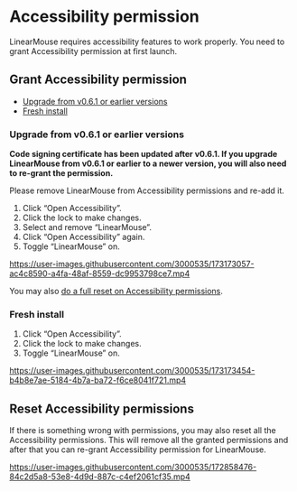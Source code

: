 # Accessibility permission

LinearMouse requires accessibility features to work properly.
You need to grant Accessibility permission at first launch.

## Grant Accessibility permission

- [Upgrade from v0.6.1 or earlier versions](#upgrade-from-v061-or-earlier-versions)
- [Fresh install](#fresh-install)


### Upgrade from v0.6.1 or earlier versions

**Code signing certificate has been updated after v0.6.1. If you upgrade LinearMouse from v0.6.1
or earlier to a newer version, you will also need to re-grant the permission.**

Please remove LinearMouse from Accessibility permissions and
re-add it.

1. Click “Open Accessibility”.
2. Click the lock to make changes.
3. Select and remove “LinearMouse”.
4. Click “Open Accessibility” again.
5. Toggle “LinearMouse” on.

https://user-images.githubusercontent.com/3000535/173173057-ac4c8590-a4fa-48af-8559-dc9953798ce7.mp4

You may also [do a full reset on Accessibility permissions](#reset-accessibility-permissions).

### Fresh install

1. Click “Open Accessibility”.
2. Click the lock to make changes.
3. Toggle “LinearMouse” on.

https://user-images.githubusercontent.com/3000535/173173454-b4b8e7ae-5184-4b7a-ba72-f6ce8041f721.mp4

## Reset Accessibility permissions

If there is something wrong with permissions, you may also reset all the Accessibility permissions.
This will remove all the granted permissions and after that you can re-grant Accessibility permission for LinearMouse.

https://user-images.githubusercontent.com/3000535/172858476-84c2d5a8-53e8-4d9d-887c-c4ef2061cf35.mp4

